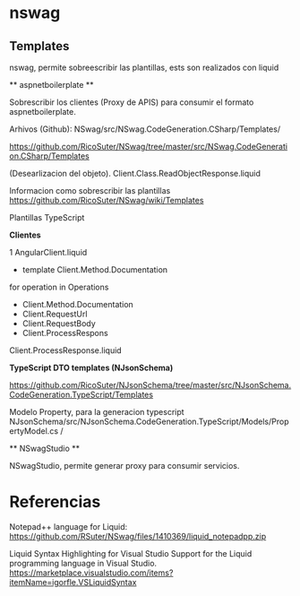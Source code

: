 # nswag




## Templates


nswag, permite sobreescribir las plantillas, ests  son realizados con liquid


** aspnetboilerplate **

Sobrescribir los clientes (Proxy de APIS) para consumir el formato aspnetboilerplate.


Arhivos (Github):
NSwag/src/NSwag.CodeGeneration.CSharp/Templates/ 

https://github.com/RicoSuter/NSwag/tree/master/src/NSwag.CodeGeneration.CSharp/Templates



(Desearlizacion del objeto). 
Client.Class.ReadObjectResponse.liquid


Informacion como sobrescribir las plantillas
https://github.com/RicoSuter/NSwag/wiki/Templates

Plantillas TypeScript

**Clientes**

1 AngularClient.liquid 

- template Client.Method.Documentation

for operation in Operations
- Client.Method.Documentation
- Client.RequestUrl
- Client.RequestBody
- Client.ProcessRespons


Client.ProcessResponse.liquid

**TypeScript DTO templates (NJsonSchema)**

https://github.com/RicoSuter/NJsonSchema/tree/master/src/NJsonSchema.CodeGeneration.TypeScript/Templates


Modelo Property, para la generacion typescript
NJsonSchema/src/NJsonSchema.CodeGeneration.TypeScript/Models/PropertyModel.cs /


** NSwagStudio **

NSwagStudio, permite generar proxy para consumir servicios.

# Referencias

Notepad++ language for Liquid:
https://github.com/RSuter/NSwag/files/1410369/liquid_notepadpp.zip

Liquid Syntax Highlighting for Visual Studio
Support for the Liquid programming language in Visual Studio.
https://marketplace.visualstudio.com/items?itemName=igorfle.VSLiquidSyntax